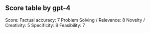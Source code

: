## Score table by gpt-4
Score: 
Factual accuracy: 7
Problem Solving / Relevance: 8
Novelty / Creativity: 5
Specificity: 8
Feasibility: 7